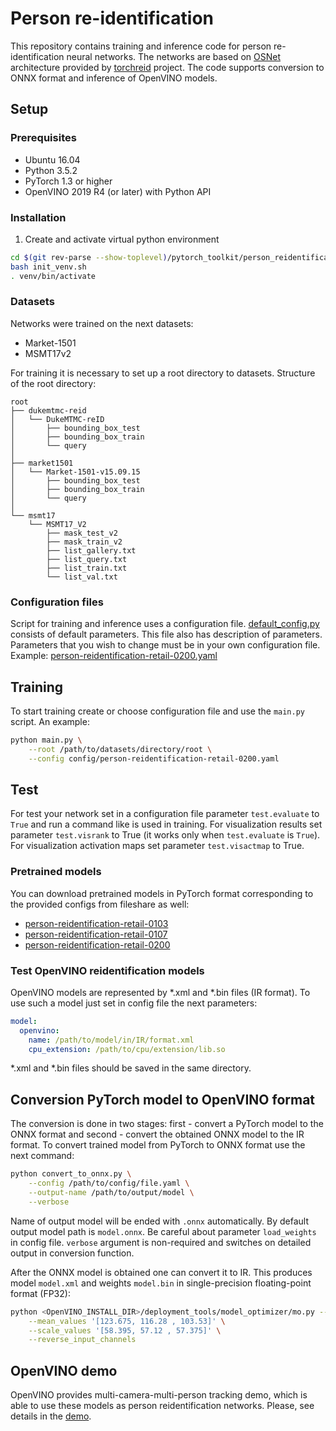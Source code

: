 # Person re-identification

This repository contains training and inference code for person re-identification
neural networks. The networks are based on [OSNet](https://arxiv.org/abs/1905.00953)
architecture provided by [torchreid](https://github.com/KaiyangZhou/deep-person-reid.git)
project. The code supports conversion to ONNX format and inference of OpenVINO models.

## Setup

### Prerequisites

* Ubuntu 16.04
* Python 3.5.2
* PyTorch 1.3 or higher
* OpenVINO 2019 R4 (or later) with Python API

### Installation

1. Create and activate virtual python environment

```bash
cd $(git rev-parse --show-toplevel)/pytorch_toolkit/person_reidentification
bash init_venv.sh
. venv/bin/activate
```

### Datasets

Networks were trained on the next datasets:

* Market-1501
* MSMT17v2

For training it is necessary to set up a root directory to datasets.
Structure of the root directory:

```
root
├── dukemtmc-reid
│   └── DukeMTMC-reID
│       ├── bounding_box_test
│       ├── bounding_box_train
│       └── query
│
├── market1501
│   └── Market-1501-v15.09.15
│       ├── bounding_box_test
│       ├── bounding_box_train
│       └── query
│
└── msmt17
    └── MSMT17_V2
        ├── mask_test_v2
        ├── mask_train_v2
        ├── list_gallery.txt
        ├── list_query.txt
        ├── list_train.txt
        └── list_val.txt
```

### Configuration files

Script for training and inference uses a configuration file.
[default_config.py](config/default_config.py) consists of default parameters.
This file also has description of parameters.
Parameters that you wish to change must be in your own configuration file.
Example: [person-reidentification-retail-0200.yaml](config/person-reidentification-retail-0200.yaml)

## Training

To start training create or choose configuration file and use the `main.py` script.
An example:

```bash
python main.py \
    --root /path/to/datasets/directory/root \
    --config config/person-reidentification-retail-0200.yaml
```

## Test

For test your network set in a configuration file parameter `test.evaluate` to `True`
and run a command like is used in training.
For visualization results set parameter `test.visrank` to True (it works only when
`test.evaluate` is `True`).
For visualization activation maps set parameter `test.visactmap` to True.

### Pretrained models

You can download pretrained models in PyTorch format corresponding to the provided configs from fileshare as well:
- [person-reidentification-retail-0103](https://download.01.org/opencv/openvino_training_extensions/models/person_reidentification/person-reidentification-retail-0103.pt)
- [person-reidentification-retail-0107](https://download.01.org/opencv/openvino_training_extensions/models/person_reidentification/person-reidentification-retail-0107.pt)
- [person-reidentification-retail-0200](https://download.01.org/opencv/openvino_training_extensions/models/person_reidentification/person-reidentification-retail-0200.pt)


### Test OpenVINO reidentification models

OpenVINO models are represented by \*.xml and \*.bin files (IR format).
To use such a model just set in config file the next parameters:

```yaml
model:
  openvino:
    name: /path/to/model/in/IR/format.xml
    cpu_extension: /path/to/cpu/extension/lib.so
```
\*.xml and \*.bin files should be saved in the same directory.


## Conversion PyTorch model to OpenVINO format

The conversion is done in two stages: first - convert a PyTorch model to the ONNX format and second - convert the obtained ONNX model to the IR format.
To convert trained model from PyTorch to ONNX format use the next command:

```bash
python convert_to_onnx.py \
    --config /path/to/config/file.yaml \
    --output-name /path/to/output/model \
    --verbose
```
Name of output model will be ended with `.onnx` automatically.
By default output model path is `model.onnx`. Be careful about parameter
`load_weights` in config file. `verbose` argument is non-required and
switches on detailed output in conversion function.

After the ONNX model is obtained one can convert it to IR.
This produces model `model.xml` and weights `model.bin` in single-precision floating-point format (FP32):

```bash
python <OpenVINO_INSTALL_DIR>/deployment_tools/model_optimizer/mo.py --input_model model.onnx  \
    --mean_values '[123.675, 116.28 , 103.53]' \
    --scale_values '[58.395, 57.12 , 57.375]' \
    --reverse_input_channels
```

## OpenVINO demo

OpenVINO provides multi-camera-multi-person tracking demo, which is able to use these models as person reidentification networks. Please, see details in the [demo](https://github.com/opencv/open_model_zoo/tree/develop/demos/python_demos/multi_camera_multi_person_tracking).
